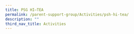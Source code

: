 ```yaml
---
title: PSG HI–TEA
permalink: /parent-support-group/Activities/psh-hi-tea/
description: ""
third_nav_title: Activities
---
```

